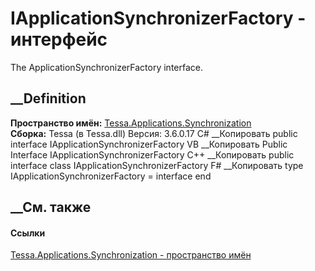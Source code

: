 # IApplicationSynchronizerFactory - интерфейс
The ApplicationSynchronizerFactory interface.
## __Definition
 **Пространство имён:**
[Tessa.Applications.Synchronization](N_Tessa_Applications_Synchronization.htm)  
 **Сборка:** Tessa (в Tessa.dll) Версия: 3.6.0.17
C# __Копировать
     public interface IApplicationSynchronizerFactory
VB __Копировать
     Public Interface IApplicationSynchronizerFactory
C++ __Копировать
     public interface class IApplicationSynchronizerFactory
F# __Копировать
     type IApplicationSynchronizerFactory = interface end
##  __См. также
#### Ссылки
[Tessa.Applications.Synchronization - пространство
имён](N_Tessa_Applications_Synchronization.htm)
